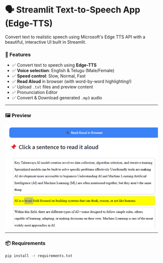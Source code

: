 # 🗣️ Streamlit Text-to-Speech App (Edge-TTS)

Convert text to realistic speech using Microsoft's Edge TTS API with a beautiful, interactive UI built in Streamlit.

### 🚀 Features

- ✅ Convert text to speech using **Edge-TTS**
- ✅ **Voice selection**: English & Telugu (Male/Female)
- ✅ **Speed control**: Slow, Normal, Fast
- ✅ **Read Aloud** in browser (with word-by-word highlighting!)
- ✅ Upload `.txt` files and preview content
- ✅ Pronunciation Editor
- ✅ Convert & Download generated `.mp3` audio


---

### 🖼️ Preview

![App Screenshot](assets/screenshot.png)

---

### 📦 Requirements

```bash
pip install -r requirements.txt
